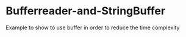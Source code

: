 # Bufferreader-and-StringBuffer
Example to show to use buffer in order to reduce the time complexity 

